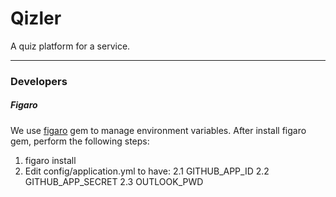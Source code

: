 Qizler
=======

A quiz platform for a service.


----------
### Developers

##### Figaro
We use [figaro](https://github.com/laserlemon/figaro) gem to manage environment variables. After install figaro gem, perform the following steps:
 1. figaro install
 2. Edit config/application.yml to have:
 2.1 GITHUB_APP_ID
 2.2 GITHUB_APP_SECRET
 2.3 OUTLOOK_PWD